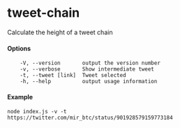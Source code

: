 # tweet-chain
Calculate the height of a tweet chain

#### Options
```
    -V, --version       output the version number
    -v, --verbose       Show intermediate tweet
    -t, --tweet [link]  Tweet selected
    -h, --help          output usage information
```   

#### Example
```
node index.js -v -t https://twitter.com/mir_btc/status/901928579159773184
```

